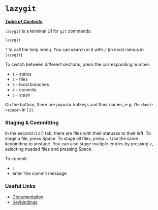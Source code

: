 # `lazygit`

[***Table of Contents***](/README.md)  

`lazygit` is a terminal UI for `git` commands:

```bash
lazygit
```

`?` to call the help menu. You can search in it with `/` (in most menus in
`lazygit`).

To switch between different sections, press the corresponding number:
- `1` - status
- `2` - files
- `3` - local branches
- `4` - commits
- `5` - stash

On the bottom, there are popular hotkeys and their names, e.g. `Checkout:
<space>` in `[3]`.

### Staging & Committing

In the second (`[2]`) tab, there are files with their statuses to their left.
To stage a file, press Space. To stage all files, press `a`. Use the same
keybinding to unstage. You can also stage multiple entries by pressing `v`,
selecting needed files and pressing Space.

To commit:
- `c`
- enter the commit message

### Useful Links 

- [Documentation](https://github.com/jesseduffield/lazygit/tree/master/docs)
- [Keybindings](https://github.com/jesseduffield/lazygit/blob/master/docs/keybindings/Keybindings_en.md)
